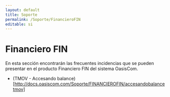 ```yaml
---
layout: default
title: Soporte
permalink: /Soporte/FinancieroFIN
editable: si
---
```

# Financiero FIN

En esta sección encontrarán las frecuentes incidencias que se pueden presentar en el producto Financiero FIN del sistema OasisCom.  

* (TMOV - Accesando balance)[http://docs.oasiscom.com/Soporte/FINANCIEROFIN/accesandobalancetmov]
